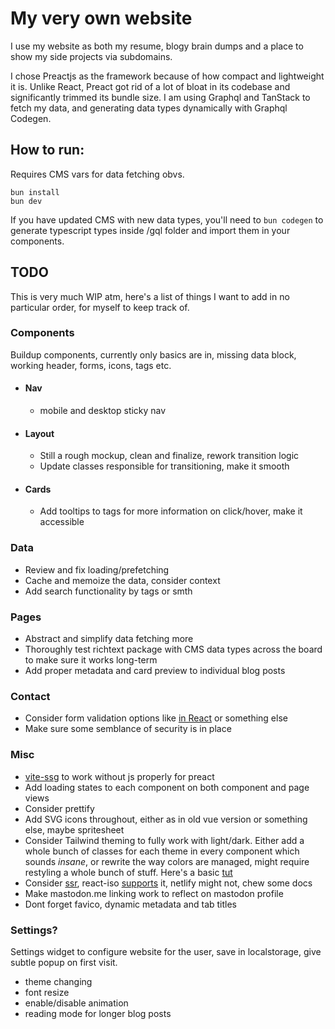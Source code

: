 # My very own website

I use my website as both my resume, blogy brain dumps and a place to show my side projects via subdomains.

I chose Preactjs as the framework because of how compact and lightweight it is. Unlike React, Preact got rid of a lot of bloat in its codebase and significantly trimmed its bundle size.
I am using Graphql and TanStack to fetch my data, and generating data types dynamically with Graphql Codegen.

## How to run:

Requires CMS vars for data fetching obvs.

```
bun install
bun dev
```

If you have updated CMS with new data types, you'll need to ``` bun codegen ``` to generate typescript types inside /gql folder and import them in your components.

## TODO

This is very much WIP atm, here's a list of things I want to add in no particular order, for myself to keep track of.

### Components

Buildup components, currently only basics are in, missing data block, working header, forms, icons, tags etc.

* #### Nav 
    * mobile and desktop sticky nav
* #### Layout
    * Still a rough mockup, clean and finalize, rework transition logic
    * Update classes responsible for transitioning, make it smooth
* #### Cards
    * Add tooltips to tags for more information on click/hover, make it accessible

### Data
* Review and fix loading/prefetching
* Cache and memoize the data, consider context
* Add search functionality by tags or smth

### Pages
* Abstract and simplify data fetching more
* Thoroughly test richtext package with CMS data types across the board to make sure it works long-term
* Add proper metadata and card preview to individual blog posts

### Contact
* Consider form validation options like [in React](https://rafaelcamargo.com/blog/validating-react-forms-easily-without-third-party-libraries/) or something else
* Make sure some semblance of security is in place

### Misc
* [vite-ssg](https://www.npmjs.com/package/vite-ssg) to work without js properly for preact
* Add loading states to each component on both component and page views
* Consider prettify
* Add SVG icons throughout, either as in old vue version or something else, maybe spritesheet
* Consider Tailwind theming to fully work with light/dark. Either add a whole bunch of classes for each theme in every component which sounds _insane_, or rewrite the way colors are managed, might require restyling a whole bunch of stuff. Here's a basic [tut](https://www.devgem.io/posts/mastering-tailwind-css-v4-implementing-dynamic-light-and-dark-themes-effortlessly)
* Consider [ssr](https://preactjs.com/guide/v10/server-side-rendering/), react-iso [supports](https://github.com/preactjs/preact-iso) it, netlify might not, chew some docs
* Make mastodon.me linking work to reflect on mastodon profile
* Dont forget favico, dynamic metadata and tab titles

### Settings?

Settings widget to configure website for the user, save in localstorage, give subtle popup on first visit.

* theme changing
* font resize
* enable/disable animation
* reading mode for longer blog posts

